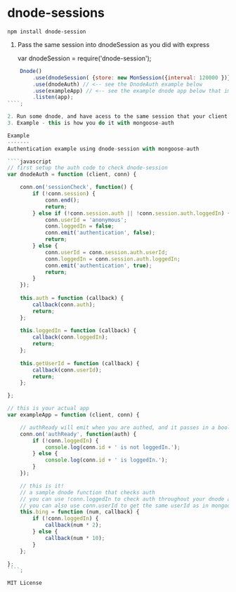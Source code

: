 dnode-sessions
==============

    npm install dnode-session

1. Pass the same session into dnodeSession as you did with express

    var dnodeSession = require('dnode-session');

````javascript
    Dnode()
        .use(dnodeSession( {store: new MonSession({interval: 120000 })} )) // <-- use the same as your express app
        .use(dnodeAuth) // <-- see the DnodeAuth example below
        .use(exampleApp) // <-- see the example dnode app below that implements dnode-session
        .listen(app);
````;

2. Run some dnode, and have acess to the same session that your client has access to in express
3. Example - this is how you do it with mongoose-auth

Example
-------
Authentication example using dnode-session with mongoose-auth

````javascript
// first setup the auth code to check dnode-session
var dnodeAuth = function (client, conn) {

    conn.on('sessionCheck', function() {
        if (!conn.session) {
            conn.end();
            return;
        } else if (!conn.session.auth || !conn.session.auth.loggedIn) {
            conn.userId = 'anonymous';
            conn.loggedIn = false;
            conn.emit('authentication', false);
            return;
        } else {
            conn.userId = conn.session.auth.userId;
            conn.loggedIn = conn.session.auth.loggedIn;
            conn.emit('authentication', true);
            return;
        }
    });
    
    this.auth = function (callback) {
        callback(conn.auth);
        return;
    };
    
    this.loggedIn = function (callback) {
        callback(conn.loggedIn);
        return;
    };
    
    this.getUserId = function (callback) {
        callback(conn.userId);
        return;
    };

};

// this is your actual app
var exampleApp = function (client, conn) {

    // authReady will emit when you are authed, and it passes in a boolean
    conn.on('authReady', function(auth) {
        if (!conn.loggedIn) {
            console.log(conn.id + ' is not loggedIn.');
        } else {
            console.log(conn.id + ' is loggedIn.');
        }
    });	

    // this is it!
    // a sample dnode function that checks auth
    // you can use !conn.loggedIn to check auth throughout your dnode app
    // you can also use conn.userId to get the same userId as in mongoose-auth
    this.bing = function (num, callback) {
        if (!conn.loggedIn) {
            callback(num * 2);
        } else {
            callback(num * 10);
        }
    };

};
````;

MIT License

